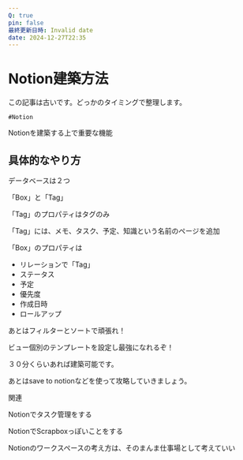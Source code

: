```yaml
---
Q: true
pin: false
最終更新日時: Invalid date
date: 2024-12-27T22:35
---
```

# Notion建築方法

この記事は古いです。どっかのタイミングで整理します。

`#Notion`

Notionを建築する上で重要な機能

## 具体的なやり方

データベースは２つ

「Box」と「Tag」

「Tag」のプロパティはタグのみ

「Tag」には、メモ、タスク、予定、知識という名前のページを追加

「Box」のプロパティは

- リレーションで「Tag」  
- ステータス  
- 予定  
- 優先度  
- 作成日時  
- ロールアップ  

あとはフィルターとソートで頑張れ！

ビュー個別のテンプレートを設定し最強になれるぞ！

３０分くらいあれば建築可能です。

あとはsave to notionなどを使って攻略していきましょう。

関連

Notionでタスク管理をする

NotionでScrapboxっぽいことをする

Notionのワークスペースの考え方は、そのまんま仕事場として考えていい